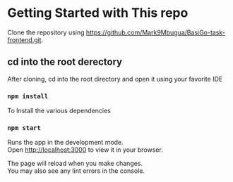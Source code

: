 # Getting Started with This repo

Clone the repository using https://github.com/Mark9Mbugua/BasiGo-task-frontend.git.

## cd into the root derectory

After cloning, cd into the root directory and open it using your favorite IDE

### `npm install`

To Install the various dependencies

### `npm start`

Runs the app in the development mode.\
Open [http://localhost:3000](http://localhost:3000) to view it in your browser.

The page will reload when you make changes.\
You may also see any lint errors in the console.
